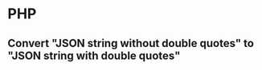 # PHP

## Convert "JSON string without double quotes" to "JSON string with double quotes"
<?php

$jsonStringWithDoubleQuotes = preg_replace('/("(.*?)"|(\w+))(\s*:\s*)\+?(0+(?=\d))?(".*?"|.)/s', '"$2$3"$4$6', $jsonStringWithoutDoubleQuotes);
